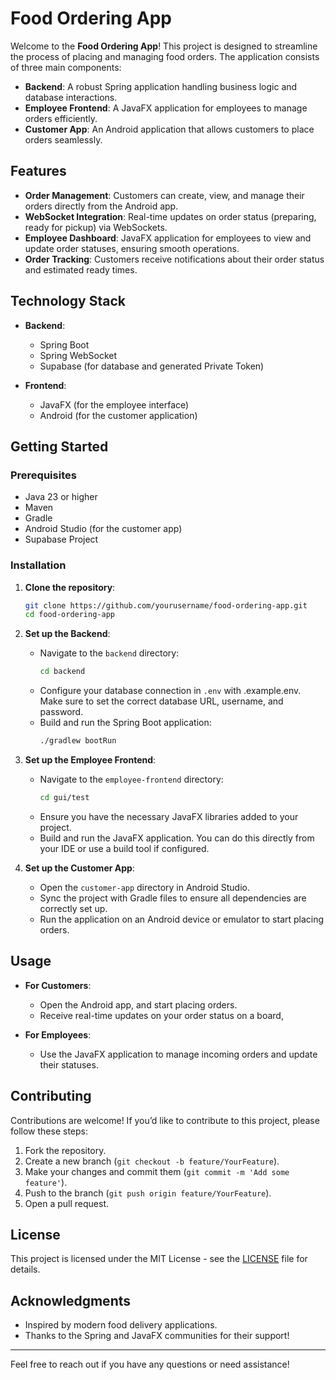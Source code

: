 # Food Ordering App

Welcome to the **Food Ordering App**! This project is designed to streamline the process of placing and managing food orders. The application consists of three main components:

- **Backend**: A robust Spring application handling business logic and database interactions.
- **Employee Frontend**: A JavaFX application for employees to manage orders efficiently.
- **Customer App**: An Android application that allows customers to place orders seamlessly.

## Features

- **Order Management**: Customers can create, view, and manage their orders directly from the Android app.
- **WebSocket Integration**: Real-time updates on order status (preparing, ready for pickup) via WebSockets.
- **Employee Dashboard**: JavaFX application for employees to view and update order statuses, ensuring smooth operations.
- **Order Tracking**: Customers receive notifications about their order status and estimated ready times.

## Technology Stack

- **Backend**: 
  - Spring Boot
  - Spring WebSocket
  - Supabase (for database and generated Private Token)
  
- **Frontend**: 
  - JavaFX (for the employee interface)
  - Android (for the customer application)

## Getting Started

### Prerequisites

- Java 23 or higher
- Maven
- Gradle
- Android Studio (for the customer app)
- Supabase Project

### Installation

1. **Clone the repository**:
   ```bash
   git clone https://github.com/yourusername/food-ordering-app.git
   cd food-ordering-app
2. **Set up the Backend**:
   - Navigate to the `backend` directory:
     ```bash
     cd backend
     ```
   - Configure your database connection in `.env` with .example.env. Make sure to set the correct database URL, username, and password.
   - Build and run the Spring Boot application:
     ```bash
     ./gradlew bootRun
     ```

3. **Set up the Employee Frontend**:
   - Navigate to the `employee-frontend` directory:
     ```bash
     cd gui/test
     ```
   - Ensure you have the necessary JavaFX libraries added to your project.
   - Build and run the JavaFX application. You can do this directly from your IDE or use a build tool if configured.

4. **Set up the Customer App**:
   - Open the `customer-app` directory in Android Studio.
   - Sync the project with Gradle files to ensure all dependencies are correctly set up.
   - Run the application on an Android device or emulator to start placing orders.

## Usage

- **For Customers**:
  - Open the Android app, and start placing orders.
  - Receive real-time updates on your order status on a board,

- **For Employees**:
  - Use the JavaFX application to manage incoming orders and update their statuses.

## Contributing

Contributions are welcome! If you’d like to contribute to this project, please follow these steps:

1. Fork the repository.
2. Create a new branch (`git checkout -b feature/YourFeature`).
3. Make your changes and commit them (`git commit -m 'Add some feature'`).
4. Push to the branch (`git push origin feature/YourFeature`).
5. Open a pull request.

## License

This project is licensed under the MIT License - see the [LICENSE](LICENSE) file for details.

## Acknowledgments

- Inspired by modern food delivery applications.
- Thanks to the Spring and JavaFX communities for their support!

---

Feel free to reach out if you have any questions or need assistance!
